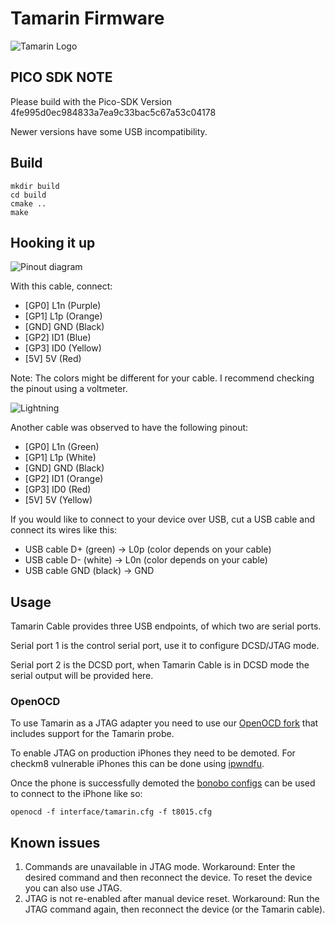 # Tamarin Firmware
![Tamarin Logo](https://github.com/stacksmashing/tamarin-firmware/blob/main/media/tamarin-logo-300.png?raw=true)

## PICO SDK NOTE

Please build with the Pico-SDK Version 4fe995d0ec984833a7ea9c33bac5c67a53c04178

Newer versions have some USB incompatibility.

## Build

```
mkdir build
cd build
cmake ..
make
```

## Hooking it up

![Pinout diagram](https://github.com/stacksmashing/tamarin-firmware/blob/main/media/pinout.png?raw=true)

With this cable, connect:

- [GP0] L1n (Purple)
- [GP1] L1p (Orange)
- [GND] GND (Black)
- [GP2] ID1 (Blue)
- [GP3] ID0 (Yellow)
- [5V]  5V  (Red)

Note: The colors might be different for your cable. I recommend checking the pinout using a voltmeter.

![Lightning](https://github.com/stacksmashing/tamarin-firmware/blob/main/media/lightning.png?raw=true)

Another cable was observed to have the following pinout:

- [GP0] L1n (Green)
- [GP1] L1p (White)
- [GND] GND (Black)
- [GP2] ID1 (Orange)
- [GP3] ID0 (Red)
- [5V]  5V  (Yellow)

If you would like to connect to your device over USB, cut a USB cable and connect its wires like this:
- USB cable D+ (green)  -> L0p (color depends on your cable)
- USB cable D- (white)  -> L0n (color depends on your cable)
- USB cable GND (black) -> GND

## Usage

Tamarin Cable provides three USB endpoints, of which two are serial ports.

Serial port 1 is the control serial port, use it to configure DCSD/JTAG mode.

Serial port 2 is the DCSD port, when Tamarin Cable is in DCSD mode the serial output will be provided here.

### OpenOCD

To use Tamarin as a JTAG adapter you need to use our [OpenOCD fork](https://github.com/stacksmashing/openocd) that includes support for the Tamarin probe.

To enable JTAG on production iPhones they need to be demoted. For checkm8 vulnerable iPhones this can be done using [ipwndfu](https://github.com/axi0mX/ipwndfu).

Once the phone is successfully demoted the [bonobo configs](https://github.com/lambdaconcept/bonobo-configs/blob/master/t8015.cfg) can be used to connect to the iPhone like so:

```
openocd -f interface/tamarin.cfg -f t8015.cfg
```

## Known issues

1. Commands are unavailable in JTAG mode. Workaround: Enter the desired command and then reconnect the device. To reset the device you can also use JTAG.
2. JTAG is not re-enabled after manual device reset. Workaround: Run the JTAG command again, then reconnect the device (or the Tamarin cable).

